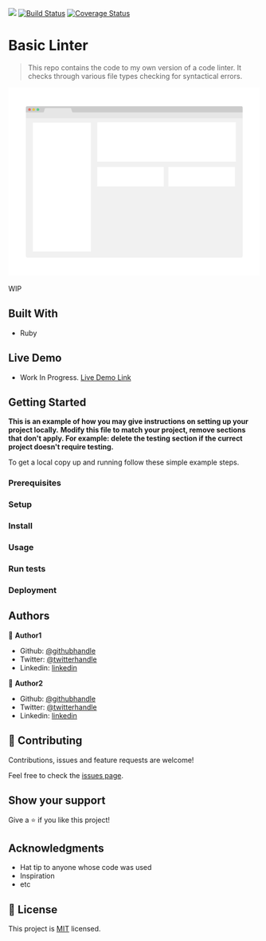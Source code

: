![](https://img.shields.io/badge/Microverse-blueviolet)
[![Build Status](https://travis-ci.org/KelynPNjeri/Basic-Linter.svg?branch=ft-lint-css)](https://travis-ci.org/KelynPNjeri/Basic-Linter)
[![Coverage Status](https://coveralls.io/repos/github/KelynPNjeri/Basic-Linter/badge.svg?branch=ft-lint-css)](https://coveralls.io/github/KelynPNjeri/Basic-Linter?branch=ft-lint-css)

# Basic Linter

> This repo contains the code to my own version of a code linter. It checks through various file types checking for syntactical errors.

![screenshot](./app_screenshot.png)

WIP

## Built With

- Ruby

## Live Demo
- Work In Progress.
[Live Demo Link](https://livedemo.com)


## Getting Started

**This is an example of how you may give instructions on setting up your project locally.**
**Modify this file to match your project, remove sections that don't apply. For example: delete the testing section if the currect project doesn't require testing.**


To get a local copy up and running follow these simple example steps.

### Prerequisites

### Setup

### Install

### Usage

### Run tests

### Deployment



## Authors

👤 **Author1**

- Github: [@githubhandle](https://github.com/githubhandle)
- Twitter: [@twitterhandle](https://twitter.com/twitterhandle)
- Linkedin: [linkedin](https://linkedin.com/linkedinhandle)

👤 **Author2**

- Github: [@githubhandle](https://github.com/githubhandle)
- Twitter: [@twitterhandle](https://twitter.com/twitterhandle)
- Linkedin: [linkedin](https://linkedin.com/linkedinhandle)

## 🤝 Contributing

Contributions, issues and feature requests are welcome!

Feel free to check the [issues page](issues/).

## Show your support

Give a ⭐️ if you like this project!

## Acknowledgments

- Hat tip to anyone whose code was used
- Inspiration
- etc

## 📝 License

This project is [MIT](lic.url) licensed.
